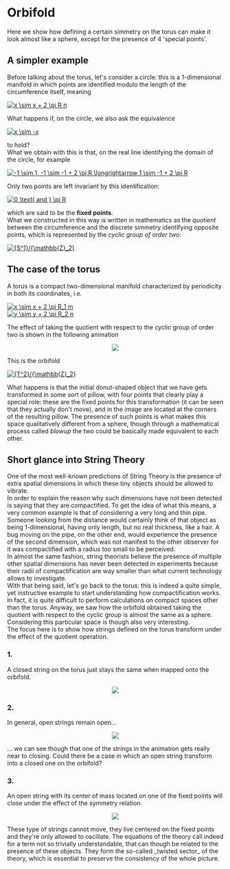 # Orbifold
Here we show how defining a certain simmetry on the torus can make it look almost like a sphere, except for the presence of 4 'special points'.</br>

## A simpler example
Before talking about the torus, let's consider a circle: this is a 1-dimensional manifold in which points are identified modulo the length of the circumference
itself, meaning

<a href="https://www.codecogs.com/eqnedit.php?latex=x&space;\sim&space;x&space;&plus;&space;2&space;\pi&space;R&space;n" target="_blank"><img src="https://latex.codecogs.com/gif.latex?x&space;\sim&space;x&space;&plus;&space;2&space;\pi&space;R&space;n" title="x \sim x + 2 \pi R n" /></a></br>

What happens if, on the circle, we also ask the equivalence

<a href="https://www.codecogs.com/eqnedit.php?latex=x&space;\sim&space;-x" target="_blank"><img src="https://latex.codecogs.com/gif.latex?x&space;\sim&space;-x" title="x \sim -x" /></a>

to hold?<br>
What we obtain with this is that, on the real line identifying the domain of the circle, for example

<a href="https://www.codecogs.com/eqnedit.php?latex=-1&space;\sim&space;1,&space;-1&space;\sim&space;-1&space;&plus;&space;2&space;\pi&space;R&space;\longrightarrow&space;1&space;\sim&space;-1&space;&plus;&space;2&space;\pi&space;R" target="_blank"><img src="https://latex.codecogs.com/gif.latex?-1&space;\sim&space;1,&space;-1&space;\sim&space;-1&space;&plus;&space;2&space;\pi&space;R&space;\longrightarrow&space;1&space;\sim&space;-1&space;&plus;&space;2&space;\pi&space;R" title="-1 \sim 1, -1 \sim -1 + 2 \pi R \longrightarrow 1 \sim -1 + 2 \pi R" /></a>

Only two points are left invariant by this identification:

<a href="https://www.codecogs.com/eqnedit.php?latex=0&space;\text{&space;and&space;}&space;\pi&space;R" target="_blank"><img src="https://latex.codecogs.com/gif.latex?0&space;\text{&space;and&space;}&space;\pi&space;R" title="0 \text{ and } \pi R" /></a>

which are said to be the **fixed points**.</br>
What we constructed in this way is written in mathematics as the _quotient_ between the circumference and the discrete simmetry identifying opposite points, which is represented by the _cyclic group of order two_:

<a href="https://www.codecogs.com/eqnedit.php?latex={S^1}/{\mathbb{Z}_2}" target="_blank"><img src="https://latex.codecogs.com/gif.latex?{S^1}/{\mathbb{Z}_2}" title="{S^1}/{\mathbb{Z}_2}" /></a>

## The case of the torus
A torus is a compact two-dimensional manifold characterized by periodicity in both its coordinates, i.e.</br>

<a href="https://www.codecogs.com/eqnedit.php?latex=x&space;\sim&space;x&space;&plus;&space;2&space;\pi&space;R_1&space;m" target="_blank"><img src="https://latex.codecogs.com/gif.latex?x&space;\sim&space;x&space;&plus;&space;2&space;\pi&space;R_1&space;m" title="x \sim x + 2 \pi R_1 m" /></a></br>
<a href="https://www.codecogs.com/eqnedit.php?latex=y&space;\sim&space;y&space;&plus;&space;2&space;\pi&space;R_2&space;n" target="_blank"><img src="https://latex.codecogs.com/gif.latex?y&space;\sim&space;y&space;&plus;&space;2&space;\pi&space;R_2&space;n" title="y \sim y + 2 \pi R_2 n" /></a>

The effect of taking the quotient with respect to the cyclic group of order two is shown in the following animation

<p align="center">
<img src="https://github.com/amanitta/physics/blob/master/orbifold/torusToPillow.gif"/>
</p>

This is the orbifold

<a href="https://www.codecogs.com/eqnedit.php?latex={T^2}/{\mathbb{Z}_2}" target="_blank"><img src="https://latex.codecogs.com/gif.latex?{T^2}/{\mathbb{Z}_2}" title="{T^2}/{\mathbb{Z}_2}" /></a>

What happens is that the initial donut-shaped object that we have gets transformed in some sort of pillow, with four points that clearly play a special role: these are the fixed points for this transformation (it can be seen that they actually don't move), and in the image are located at the corners of the resulting pillow. The presence of such points is what makes this space qualitatively different from a sphere, though through a mathematical process called _blowup_ the two could be basically made equivalent to each other.

## Short glance into String Theory
One of the most well-known predictions of String Theory is the presence of extra spatial dimensions in which these tiny objects should be allowed to vibrate.</br>
In order to explain the reason why such dimensions have not been detected is saying that they are compactified. To get the idea of what this means, a very common
example is that of considering a very long and thin pipe. Someone looking from the distance would certainly think of that object as being 1-dimensional, having only length, but no real thickness, like a hair. A bug moving on the pipe, on the other end, would experience the presence of the second dimension, which was not manifest to the other observer for it was compactified with a radius too small to be perceived.</br>
In almost the same fashion, string theorists believe the presence of multiple other spatial dimensions has never been detected in experiments because
their radii of compactification are way smaller than what current technology allows to investigate.</br>
With that being said, let's go back to the torus: this is indeed a quite simple, yet instructive example to start understanding how compactification works.</br>
In fact, it is quite difficult to perform calculations on compact spaces other than the torus. Anyway, we saw how the orbifold obtained taking the quotient
with respect to the cyclic group is almost the same as a sphere. Considering this particular space is though also very interesting.</br>
The focus here is to show how strings defined on the torus transform under the effect of the quotient operation.

### 1.
A closed string on the torus just stays the same when mapped onto the orbifold.

<p align="center">
<img src="https://github.com/amanitta/physics/blob/master/orbifold/closedString.gif"/>
</p>

### 2.
In general, open strings remain open...
<p align="center">
<img src="https://github.com/amanitta/physics/blob/master/orbifold/openUnbal.gif"/>
</p>
... we can see though that one of the strings in the animation gets really near to closing. Could there be a case in which an open string transform into a closed one on the orbifold?

### 3.
An open string with its center of mass located on one of the fixed points will close under the effect of the symmetry relation.
<p align="center">
<img src="https://github.com/amanitta/physics/blob/master/orbifold/openBal.gif"/>
</p>
These type of strings cannot move, they live centered on the fixed points and they're only allowed to oscillate. The equations of the theory call indeed for a
term not so trivially understandable, that can though be related to the presence of these objects. They form the so-called _twisted sector_ of the theory, which is essential to preserve the consistency of the whole picture.
